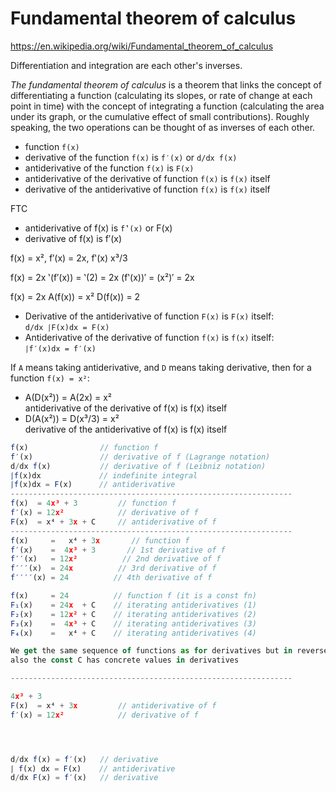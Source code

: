 # Fundamental theorem of calculus

https://en.wikipedia.org/wiki/Fundamental_theorem_of_calculus

Differentiation and integration are each other's inverses.

*The fundamental theorem of calculus* is a theorem that links the concept of differentiating a function (calculating its slopes, or rate of change at each point in time) with the concept of integrating a function (calculating the area under its graph, or the cumulative effect of small contributions). Roughly speaking, the two operations can be thought of as inverses of each other.

- function `f(x)`
- derivative of the function `f(x)` is `f′(x)` or `d/dx f(x)`
- antiderivative of the function `f(x)` is `F(x)`
- antiderivative of the derivative of function `f(x)` is `f(x)` itself
- derivative of the antiderivative of function `f(x)` is `f(x)` itself


FTC
- antiderivative of f(x) is `f‛(x)` or F(x)
- derivative of f(x) is f′(x)


f(x) = x², f′(x) = 2x, f‛(x) x³/3

f(x) = 2x
‛(f′(x)) = ‛(2) = 2x
(f‛(x))′ = (x²)′ = 2x

f(x) = 2x
A(f(x)) = x²
D(f(x)) = 2




- Derivative of the antiderivative of function `F(x)` is `F(x)` itself:   
  `d/dx ⎰F(x)dx = F(x)`
- Antiderivative of the derivative of function `f(x)` is `f(x)` itself:   
  `⎰f′(x)dx = f′(x)`


If `A` means taking antiderivative, and `D` means taking derivative, then for a function `f(x) = x²`:
- A(D(x²)) = A(2x) = x²   
  antiderivative of the derivative of f(x) is f(x) itself
- D(A(x²)) = D(x³/3) = x²    
  derivative of the antiderivative of f(x) is f(x) itself




```js
f(x)                // function f
f′(x)               // derivative of f (Lagrange notation)
d/dx f(x)           // derivative of f (Leibniz notation)
⎰f(x)dx             // indefinite integral
⎰f(x)dx = F(x)      // antiderivative
---------------------------------------------------------------
f(x)  = 4x³ + 3         // function f
f′(x) = 12x²            // derivative of f
F(x)  = x⁴ + 3x + C     // antiderivative of f
---------------------------------------------------------------
f(x)     =   x⁴ + 3x       // function f
f′(x)    =  4x³ + 3       // 1st derivative of f
f′′(x)   = 12x²          // 2nd derivative of f
f′′′(x)  = 24x          // 3rd derivative of f
f′′′′(x) = 24          // 4th derivative of f

f(x)     = 24          // function f (it is a const fn)
F₁(x)    = 24x  + C    // iterating antiderivatives (1)
F₂(x)    = 12x² + C    // iterating antiderivatives (2)
F₃(x)    =  4x³ + C    // iterating antiderivatives (3)
F₄(x)    =   x⁴ + C    // iterating antiderivatives (4)

We get the same sequence of functions as for derivatives but in reverse; 
also the const C has concrete values in derivatives

---------------------------------------------------------------

4x³ + 3
F(x)  = x⁴ + 3x         // antiderivative of f
f′(x) = 12x²            // derivative of f




d/dx f(x) = f′(x)   // derivative
⎰ f(x) dx = F(x)    // antiderivative
d/dx F(x) = f′(x)   // derivative
```
